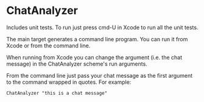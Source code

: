 # ChatAnalyzer

Includes unit tests. To run just press cmd-U in Xcode to run all the unit tests.

The main target generates a command line program. You can run it from Xcode or from the command line. 

When running from Xcode you can change the argument (i.e. the chat message) in the ChatAnalyzer scheme's run arguments.

From the command line just pass your chat message as the first argument to the command wrapped in quotes. For example:

`ChatAnalyzer "this is a chat message"`
